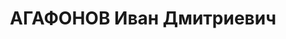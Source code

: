 ---
title: АГАФОНОВ Иван Дмитриевич
description: 'Род. в 1911, Рязанская губ., Рязанский уезд, дер. Горы, русский, обр.:
  среднее, б/п. Проживал: Москва, Страстной бул., д. 7, кв. 5. Электромонтер на московском
  заводе № 39.

  Арестован 07.08.1937. Обв. в участии в к.-р. террористической организации. Приговор:
  ВК ВС СССР, 31.10.1937 – ВМН. Расстрелян 01.11.1937, г.Москва.

  Реабилитирован ВК ВС СССР 31.12.1957'
---